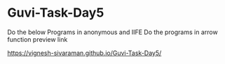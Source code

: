 # Guvi-Task-Day5
Do the below Programs in anonymous and IIFE
Do the programs in arrow function
preview link

https://vignesh-sivaraman.github.io/Guvi-Task-Day5/
